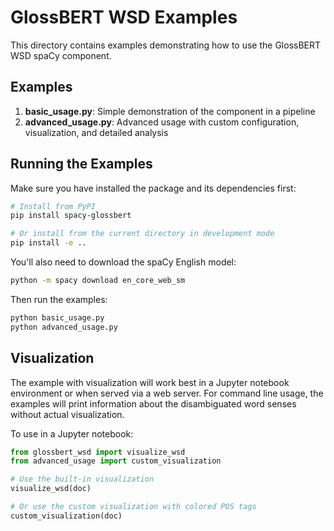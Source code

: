 # GlossBERT WSD Examples

This directory contains examples demonstrating how to use the GlossBERT WSD spaCy component.

## Examples

1. **basic_usage.py**: Simple demonstration of the component in a pipeline
2. **advanced_usage.py**: Advanced usage with custom configuration, visualization, and detailed analysis

## Running the Examples

Make sure you have installed the package and its dependencies first:

```bash
# Install from PyPI
pip install spacy-glossbert

# Or install from the current directory in development mode
pip install -e ..
```

You'll also need to download the spaCy English model:

```bash
python -m spacy download en_core_web_sm
```

Then run the examples:

```bash
python basic_usage.py
python advanced_usage.py
```

## Visualization

The example with visualization will work best in a Jupyter notebook environment or when served via a web server. 
For command line usage, the examples will print information about the disambiguated word senses without actual visualization.

To use in a Jupyter notebook:

```python
from glossbert_wsd import visualize_wsd
from advanced_usage import custom_visualization

# Use the built-in visualization
visualize_wsd(doc)

# Or use the custom visualization with colored POS tags
custom_visualization(doc)
``` 